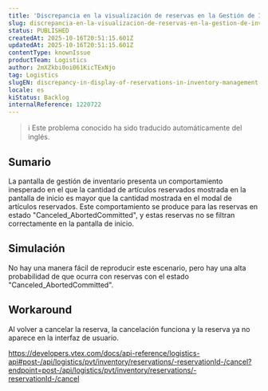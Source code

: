 ```yaml
---
title: 'Discrepancia en la visualización de reservas en la Gestión de Inventarios'
slug: discrepancia-en-la-visualizacion-de-reservas-en-la-gestion-de-inventarios
status: PUBLISHED
createdAt: 2025-10-16T20:51:15.601Z
updatedAt: 2025-10-16T20:51:15.601Z
contentType: knownIssue
productTeam: Logistics
author: 2mXZkbi0oi061KicTExNjo
tag: Logistics
slugEN: discrepancy-in-display-of-reservations-in-inventory-management
locale: es
kiStatus: Backlog
internalReference: 1220722
---
```


>ℹ️ Este problema conocido ha sido traducido automáticamente del inglés.

## Sumario



La pantalla de gestión de inventario presenta un comportamiento inesperado en el que la cantidad de artículos reservados mostrada en la pantalla de inicio es mayor que la cantidad mostrada en el modal de artículos reservados. Este comportamiento se produce para las reservas en estado "Canceled_AbortedCommitted", y estas reservas no se filtran correctamente en la pantalla de inicio.

## Simulación



No hay una manera fácil de reproducir este escenario, pero hay una alta probabilidad de que ocurra con reservas con el estado "Canceled_AbortedCommitted".

## Workaround



Al volver a cancelar la reserva, la cancelación funciona y la reserva ya no aparece en la interfaz de usuario.

https://developers.vtex.com/docs/api-reference/logistics-api#post-/api/logistics/pvt/inventory/reservations/-reservationId-/cancel?endpoint=post-/api/logistics/pvt/inventory/reservations/-reservationId-/cancel

